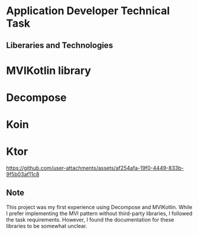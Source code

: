 # Application Developer Technical Task

## Liberaries and Technologies

# MVIKotlin library
# Decompose
# Koin
# Ktor





https://github.com/user-attachments/assets/af254afa-19f0-4449-833b-9f5b03af11c8



## Note
This project was my first experience using Decompose and MVIKotlin. While I prefer implementing the MVI pattern without third-party libraries, I followed the task requirements. However, I found the documentation for these libraries to be somewhat unclear.
